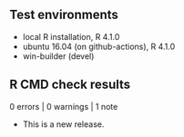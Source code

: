 ## Test environments
* local R installation, R 4.1.0
* ubuntu 16.04 (on github-actions), R 4.1.0
* win-builder (devel)

## R CMD check results

0 errors | 0 warnings | 1 note

* This is a new release.
